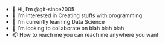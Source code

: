 - 👋 Hi, I’m @git-since2005
- 👀 I’m interested in Creating stuffs with programming
- 🌱 I’m currently learning Data Science
- 💞️ I’m looking to collaborate on blah blah blah
- 📫 How to reach me you can reach me anywhere you want

<!---
git-since2005/git-since2005 is a ✨ special ✨ repository because its `README.md` (this file) appears on your GitHub profile.
You can click the Preview link to take a look at your changes.
--->
